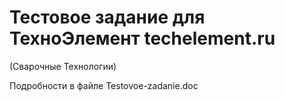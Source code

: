 # Тестовое задание для ТехноЭлемент techelement.ru
(Сварочные Технологии)

Подробности в файле Testovoe-zadanie.doc
